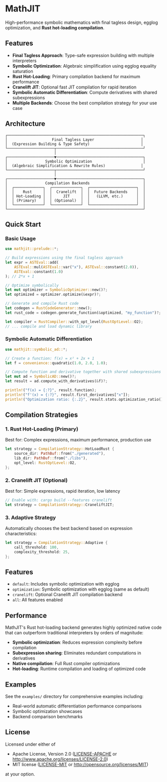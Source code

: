 # MathJIT

High-performance symbolic mathematics with final tagless design, egglog optimization, and **Rust hot-loading compilation**.

## Features

- **Final Tagless Approach**: Type-safe expression building with multiple interpreters
- **Symbolic Optimization**: Algebraic simplification using egglog equality saturation
- **Rust Hot-Loading**: Primary compilation backend for maximum performance
- **Cranelift JIT**: Optional fast JIT compilation for rapid iteration
- **Symbolic Automatic Differentiation**: Compute derivatives with shared subexpressions
- **Multiple Backends**: Choose the best compilation strategy for your use case

## Architecture

```text
┌─────────────────────────────────────────────────────────────┐
│                    Final Tagless Layer                     │
│  (Expression Building & Type Safety)                       │
└─────────────────────┬───────────────────────────────────────┘
                      │
┌─────────────────────▼───────────────────────────────────────┐
│                 Symbolic Optimization                       │
│  (Algebraic Simplification & Rewrite Rules)                │
└─────────────────────┬───────────────────────────────────────┘
                      │
┌─────────────────────▼───────────────────────────────────────┐
│                 Compilation Backends                        │
│  ┌─────────────┐  ┌─────────────┐  ┌─────────────────────┐  │
│  │    Rust     │  │  Cranelift  │  │  Future Backends    │  │
│  │ Hot-Loading │  │     JIT     │  │   (LLVM, etc.)      │  │
│  │ (Primary)   │  │ (Optional)  │  │                     │  │
│  └─────────────┘  └─────────────┘  └─────────────────────┘  │
└─────────────────────────────────────────────────────────────┘
```

## Quick Start

### Basic Usage

```rust
use mathjit::prelude::*;

// Build expressions using the final tagless approach
let expr = ASTEval::add(
    ASTEval::mul(ASTEval::var("x"), ASTEval::constant(2.0)),
    ASTEval::constant(1.0)
); // 2*x + 1

// Optimize symbolically
let mut optimizer = SymbolicOptimizer::new()?;
let optimized = optimizer.optimize(&expr)?;

// Generate and compile Rust code
let codegen = RustCodeGenerator::new();
let rust_code = codegen.generate_function(&optimized, "my_function")?;

let compiler = RustCompiler::with_opt_level(RustOptLevel::O2);
// ... compile and load dynamic library
```

### Symbolic Automatic Differentiation

```rust
use mathjit::symbolic_ad::*;

// Create a function: f(x) = x² + 2x + 1
let f = convenience::quadratic(1.0, 2.0, 1.0);

// Compute function and derivative together with shared subexpressions
let mut ad = SymbolicAD::new()?;
let result = ad.compute_with_derivatives(&f)?;

println!("f(x) = {:?}", result.function);
println!("f'(x) = {:?}", result.first_derivatives["x"]);
println!("Optimization ratio: {:.2}", result.stats.optimization_ratio());
```

## Compilation Strategies

### 1. Rust Hot-Loading (Primary)

Best for: Complex expressions, maximum performance, production use

```rust
let strategy = CompilationStrategy::HotLoadRust {
    source_dir: PathBuf::from("./generated"),
    lib_dir: PathBuf::from("./libs"),
    opt_level: RustOptLevel::O2,
};
```

### 2. Cranelift JIT (Optional)

Best for: Simple expressions, rapid iteration, low latency

```rust
// Enable with: cargo build --features cranelift
let strategy = CompilationStrategy::CraneliftJIT;
```

### 3. Adaptive Strategy

Automatically chooses the best backend based on expression characteristics:

```rust
let strategy = CompilationStrategy::Adaptive {
    call_threshold: 100,
    complexity_threshold: 25,
};
```

## Features

- `default`: Includes symbolic optimization with egglog
- `optimization`: Symbolic optimization with egglog (same as default)
- `cranelift`: Optional Cranelift JIT compilation backend
- `all`: All features enabled

## Performance

MathJIT's Rust hot-loading backend generates highly optimized native code that can outperform traditional interpreters by orders of magnitude:

- **Symbolic optimization**: Reduces expression complexity before compilation
- **Subexpression sharing**: Eliminates redundant computations in derivatives
- **Native compilation**: Full Rust compiler optimizations
- **Hot-loading**: Runtime compilation and loading of optimized code

## Examples

See the `examples/` directory for comprehensive examples including:

- Real-world automatic differentiation performance comparisons
- Symbolic optimization showcases
- Backend comparison benchmarks

## License

Licensed under either of

- Apache License, Version 2.0 ([LICENSE-APACHE](LICENSE-APACHE) or http://www.apache.org/licenses/LICENSE-2.0)
- MIT license ([LICENSE-MIT](LICENSE-MIT) or http://opensource.org/licenses/MIT)

at your option. 
